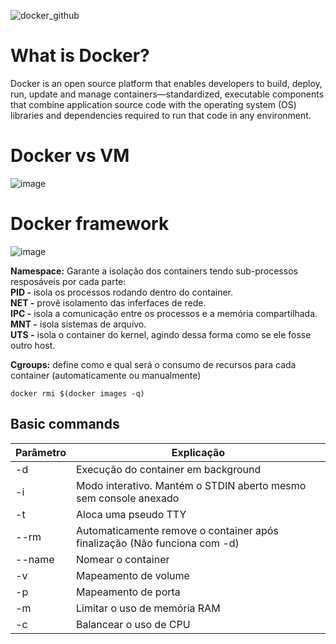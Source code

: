 ![docker_github](https://user-images.githubusercontent.com/69722854/210459662-51b06e9b-812d-4d9c-84ae-53a19d955bd7.png)

# What is Docker?
Docker is an open source platform that enables developers to build, deploy, run, update and manage containers—standardized, executable components that combine application source code with the operating system (OS) libraries and dependencies required to run that code in any environment.

# Docker vs VM
![image](https://user-images.githubusercontent.com/69722854/211675478-d14f0797-8525-49ea-a9b3-dbe39ce06899.png)


# Docker framework
![image](https://user-images.githubusercontent.com/69722854/211675798-e444c4ab-c5c6-46f4-bb6c-84b948216862.png)

**Namespace:** Garante a isolação dos containers tendo sub-processos resposáveis por cada parte: <br/>
  **PID -** isola os processos rodando dentro do container.<br/>
  **NET -** provê isolamento das inferfaces de rede.<br/>
  **IPC -** isola a comunicação entre os processos e a memória compartilhada.<br/>
  **MNT -** isola sistemas de arquivo.<br/>
  **UTS -** isola o container do kernel, agindo dessa forma como se ele fosse outro host.<br/>
  
 **Cgroups:** define como e qual será o consumo de recursos para cada container (automaticamente ou manualmente)


```docker rmi $(docker images -q)```

## Basic commands

|Parâmetro|Explicação|
|---|---|
|-d|Execução do container em background|
|-i|Modo interativo. Mantém o STDIN aberto mesmo sem console anexado|
|-t|Aloca uma pseudo TTY|
|--rm|Automaticamente remove o container após finalização (Não funciona com -d)|
|--name|Nomear o container|
|-v|Mapeamento de volume|
|-p|Mapeamento de porta|
|-m|Limitar o uso de memória RAM|
|-c|Balancear o uso de CPU|
